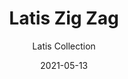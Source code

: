 ---
subtitle: "Latis Collection"
image_secondary: "img/29d9a2d398c9fa72d2a8f684a8991dd8207d9d06-2400x1200.png"
description: "Engineered%20with%20versatility%20in%20mind%2C%20Latis%u2019s%20intelligent%2C%20fail-safe%20design%20easily%20adapts%20to%20a%20wide%20range%20of%20spaces%2C%20looks%2C%20and%20architectural%20conditions.%20Evocative%20of%20a%20structural%20I-beam%2C%20its%20deceptively%20minimalist%20profile%20packs%20robust%20performance%20capabilities%20into%20RBW%u2019s%20new%20optic%20platform."
category: "Pendants"
designer: "Rbw"
tags: 
  - "Pendants"
title: "Latis Zig Zag"
href: "https://rbw.com/products/latis-zig-zag/484-pcxx-dasy-iasy-27-277_10_din-no_s"
image_primary: "img/LS3_default.jpg"
manufacturer: "Rich Brilliant Willing"
slug: "/manufacturers/rbw/pendants/rbw-latis-zig-zag"
date: "2021-05-13"
---